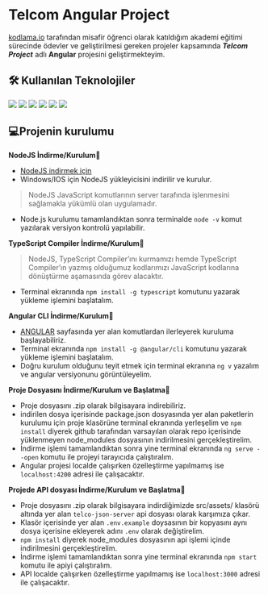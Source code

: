 # Telcom Angular Project
[kodlama.io](https://www.kodlama.io/) tarafından misafir öğrenci olarak katıldığım akademi eğitimi sürecinde ödevler ve geliştirilmesi gereken projeler kapsamında ***Telcom Project*** adlı **Angular** projesini geliştirmekteyim.

## 🛠  Kullanılan Teknolojiler
<img src="https://img.shields.io/badge/Angular-1976D2?style=for-the-badge&logo=angular&logoColor=DD0031"/> <img src="https://img.shields.io/badge/TypeScript-2F74C0?style=for-the-badge&logo=typescript&logoColor=FFFFFF" /> <img src="https://img.shields.io/badge/JSON-000000?style=for-the-badge&logo=json&logoColor=white" /> <img src="https://img.shields.io/badge/HTML5-FC4011?style=for-the-badge&logo=html5&logoColor=white" /> <img src="https://img.shields.io/badge/CSS3-5A8AB9?style=for-the-badge&logo=css3&logoColor=white" /> <img src="https://img.shields.io/badge/Bootstrap-8A12FC?style=for-the-badge&logo=bootstrap&logoColor=white" />

## 💻Projenin kurulumu
**NodeJS İndirme/Kurulum**🔧 
 - [NodeJS indirmek için](https://nodejs.org/tr/download/current/)
 - Windows/IOS için NodeJS yükleyicisini indirilir ve kurulur.
 > NodeJS JavaScript komutlarının server tarafında işlenmesini sağlamakla yükümlü olan uygulamadır.
 - Node.js kurulumu tamamlandıktan sonra terminalde `node -v` komut yazılarak versiyon kontrolü yapılabilir.

**TypeScript Compiler İndirme/Kurulum**🔧
 > NodeJS, TypeScript Compiler’ını kurmamızı hemde TypeScript Compiler’ın yazmış olduğumuz kodlarımızı JavaScript kodlarına dönüştürme aşamasında görev alacaktır.
 - Terminal ekranında `npm install -g typescript` komutunu yazarak yükleme işlemini başlatalım.
  
**Angular CLI İndirme/Kurulum**🔧
 - [ANGULAR](https://cli.angular.io/) sayfasında yer alan komutlardan ilerleyerek kuruluma başlayabiliriz.
 - Terminal ekranında `npm install -g @angular/cli` komutunu yazarak yükleme işlemini başlatalım.
 - Doğru kurulum olduğunu teyit etmek için terminal ekranına `ng v` yazalım ve angular versiyonunu görüntüleyelim.

**Proje Dosyasını İndirme/Kurulum ve Başlatma**🔧
 - Proje dosyasını .zip olarak bilgisayara indirebiliriz.
 - indirilen dosya içerisinde package.json dosyasında yer alan paketlerin kurulumu için proje klasörüne terminal ekranında yerleşelim ve `npm install` diyerek github tarafından varsayılan olarak repo içerisinde yüklenmeyen node_modules dosyasının indirilmesini gerçekleştirelim.
 - İndirme işlemi tamamlandıktan sonra yine terminal ekranında `ng serve --open` komutu ile projeyi tarayıcıda çalıştıralım.
 - Angular projesi localde çalışırken özelleştirme yapılmamış ise `localhost:4200` adresi ile çalışacaktır.
  
**Projede API dosyası İndirme/Kurulum ve Başlatma**🔧
 - Proje dosyasını .zip olarak bilgisayara indirdiğimizde src/assets/ klasörü altında yer alan `telco-json-server` api dosyası olarak karşımıza çıkar.
 - Klasör içerisinde yer alan `.env.example` doysasının bir kopyasını aynı dosya içerisine ekleyerek adını `.env` olarak değiştirelim.
 - `npm install` diyerek node_modules dosyasının api işlemi içinde indirilmesini gerçekleştirelim.
 - İndirme işlemi tamamlandıktan sonra yine terminal ekranında `npm start` komutu ile apiyi çalıştıralım.
 - API localde çalışırken özelleştirme yapılmamış ise `localhost:3000` adresi ile çalışacaktır.
